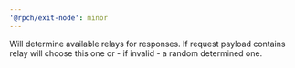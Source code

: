 ```yaml
---
'@rpch/exit-node': minor
---
```


Will determine available relays for responses.
If request payload contains relay will choose this one or - if invalid - a random determined one.
